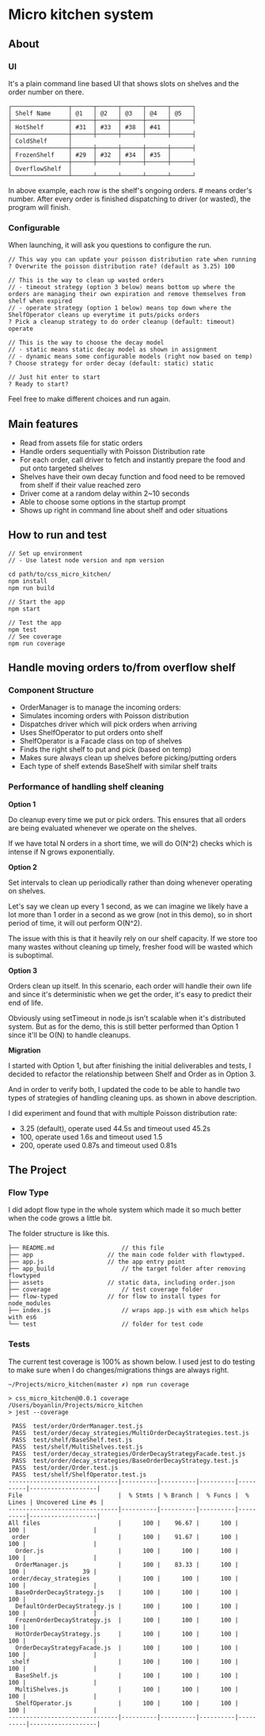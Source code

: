 # Micro kitchen system

## About

### UI
It's a plain command line based UI that shows slots on shelves and the order number on there.

```
┌────────────────┬──────┬──────┬──────┬──────┬──────┐
│ Shelf Name     │ @1   │ @2   │ @3   │ @4   │ @5   │
├────────────────┼──────┼──────┼──────┼──────┼──────┤
│ HotShelf       │ #31  │ #33  │ #38  │ #41  │
├────────────────┼──────┼──────┼──────┼──────┼──────┤
│ ColdShelf      │
├────────────────┼──────┼──────┼──────┼──────┼──────┤
│ FrozenShelf    │ #29  │ #32  │ #34  │ #35  │
├────────────────┼──────┼──────┼──────┼──────┼──────┤
│ OverflowShelf  │
└────────────────┴──────┴──────┴──────┴──────┴──────┘
```
In above example, each row is the shelf's ongoing orders. #<number> means order's number.
After every order is finished dispatching to driver (or wasted), the program will finish.

### Configurable
When launching, it will ask you questions to configure the run.

```
// This way you can update your poisson distribution rate when running
? Overwrite the poisson distribution rate? (default as 3.25) 100

// This is the way to clean up wasted orders
// - timeout strategy (option 3 below) means bottom up where the orders are managing their own expiration and remove themselves from shelf when expired
// - operate strategy (option 1 below) means top down where the ShelfOperator cleans up everytime it puts/picks orders
? Pick a cleanup strategy to do order cleanup (default: timeout) operate

// This is the way to choose the decay model
// - static means static decay model as shown in assignment
// - dynamic means some configurable models (right now based on temp)
? Choose strategy for order decay (default: static) static

// Just hit enter to start
? Ready to start?
```

Feel free to make different choices and run again.

## Main features
* Read from assets file for static orders
* Handle orders sequentially with Poisson Distribution rate
* For each order, call driver to fetch and instantly prepare the food and put onto targeted shelves
* Shelves have their own decay function and food need to be removed from shelf if their value reached zero
* Driver come at a random delay within 2~10 seconds
* Able to choose some options in the startup prompt
* Shows up right in command line about shelf and oder situations

## How to run and test

```
// Set up environment
// - Use latest node version and npm version

cd path/to/css_micro_kitchen/
npm install
npm run build

// Start the app
npm start

// Test the app
npm test
// See coverage
npm run coverage
```

## Handle moving orders to/from overflow shelf

### Component Structure
* OrderManager is to manage the incoming orders:
 * Simulates incoming orders with Poisson distribution
 * Dispatches driver which will pick orders when arriving
 * Uses ShelfOperator to put orders onto shelf
* ShelfOperator is a Facade class on top of shelves
 * Finds the right shelf to put and pick (based on temp)
 * Makes sure always clean up shelves before picking/putting orders
* Each type of shelf extends BaseShelf with similar shelf traits

### Performance of handling shelf cleaning
**Option 1**

Do cleanup every time we put or pick orders. This ensures that all orders are being evaluated whenever we operate on the shelves.

If we have total N orders in a short time, we will do O(N^2) checks which is intense if N grows exponentially.

**Option 2**

Set intervals to clean up periodically rather than doing whenever operating on shelves.

Let's say we clean up every 1 second, as we can imagine we likely have a lot more than 1 order in a second as we grow (not in this demo), so in short period of time, it will out perform O(N^2).

The issue with this is that it heavily rely on our shelf capacity. If we store too many wastes without cleaning up timely, fresher food will be wasted which is suboptimal.

**Option 3**

Orders clean up itself. In this scenario, each order will handle their own life and since it's deterministic when we get the order, it's easy to predict their end of life.

Obviously using setTimeout in node.js isn't scalable when it's distributed system. But as for the demo, this is still better performed than Option 1 since it'll be O(N) to handle cleanups.

**Migration**

I started with Option 1, but after finishing the initial deliverables and tests, I decided to refactor the relationship between Shelf and Order as in Option 3.

And in order to verify both, I updated the code to be able to handle two types of strategies of handling cleaning ups. as shown in above description.

I did experiment and found that with multiple Poisson distribution rate:

* 3.25 (default), operate used 44.5s and timeout used 45.2s
* 100, operate used 1.6s and timeout used 1.5
* 200, operate used 0.87s and timeout used 0.81s


## The Project

### Flow Type
I did adopt flow type in the whole system which made it so much better when the code grows a little bit.

The folder structure is like this.

```
├── README.md					// this file
├── app						// the main code folder with flowtyped.
├── app.js					// the app entry point
├── app_build					// the target folder after removing flowtyped
├── assets					// static data, including order.json
├── coverage					// test coverage folder
├── flow-typed				// for flow to install types for node_modules
├── index.js					// wraps app.js with esm which helps with es6
└── test						// folder for test code
```

### Tests

The current test coverage is 100% as shown below. I used jest to do testing to make sure when I do changes/migrations things are always right.

```
~/Projects/micro_kitchen(master ✗) npm run coverage

> css_micro_kitchen@0.0.1 coverage /Users/boyanlin/Projects/micro_kitchen
> jest --coverage

 PASS  test/order/OrderManager.test.js
 PASS  test/order/decay_strategies/MultiOrderDecayStrategies.test.js
 PASS  test/shelf/BaseShelf.test.js
 PASS  test/shelf/MultiShelves.test.js
 PASS  test/order/decay_strategies/OrderDecayStrategyFacade.test.js
 PASS  test/order/decay_strategies/BaseOrderDecayStrategy.test.js
 PASS  test/order/Order.test.js
 PASS  test/shelf/ShelfOperator.test.js
-------------------------------|----------|----------|----------|----------|-------------------|
File                           |  % Stmts | % Branch |  % Funcs |  % Lines | Uncovered Line #s |
-------------------------------|----------|----------|----------|----------|-------------------|
All files                      |      100 |    96.67 |      100 |      100 |                   |
 order                         |      100 |    91.67 |      100 |      100 |                   |
  Order.js                     |      100 |      100 |      100 |      100 |                   |
  OrderManager.js              |      100 |    83.33 |      100 |      100 |                39 |
 order/decay_strategies        |      100 |      100 |      100 |      100 |                   |
  BaseOrderDecayStrategy.js    |      100 |      100 |      100 |      100 |                   |
  DefaultOrderDecayStrategy.js |      100 |      100 |      100 |      100 |                   |
  FrozenOrderDecayStrategy.js  |      100 |      100 |      100 |      100 |                   |
  HotOrderDecayStrategy.js     |      100 |      100 |      100 |      100 |                   |
  OrderDecayStrategyFacade.js  |      100 |      100 |      100 |      100 |                   |
 shelf                         |      100 |      100 |      100 |      100 |                   |
  BaseShelf.js                 |      100 |      100 |      100 |      100 |                   |
  MultiShelves.js              |      100 |      100 |      100 |      100 |                   |
  ShelfOperator.js             |      100 |      100 |      100 |      100 |                   |
-------------------------------|----------|----------|----------|----------|-------------------|
```